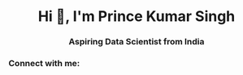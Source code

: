 <h1 align="center">Hi 👋, I'm Prince Kumar Singh</h1>
<h3 align="center">Aspiring Data Scientist from India</h3>

<h3 align="left">Connect with me:</h3>
<p align="left">
</p>
